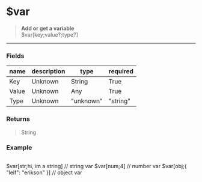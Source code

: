 # **$var**
> **Add or get a variable** <br/>
> $var[key;value?;type?]
- - -

### Fields
| name | description | type | required |
|------|-------------|------|----------|
| Key | Unknown | String | True |
| Value | Unknown | Any | True |
| Type | Unknown | &quot;unknown&quot; | &quot;string&quot; | &quot;number&quot; | &quot;bigint&quot; | &quot;regexp&quot; | &quot;json&quot; | True |

### Returns
> String

### Example
> ```php
$var[str;hi, im a string] // string var
$var[num;4] // number var
$var[obj;{ &quot;leif&quot;: &quot;erikson&quot; }] // object var
```